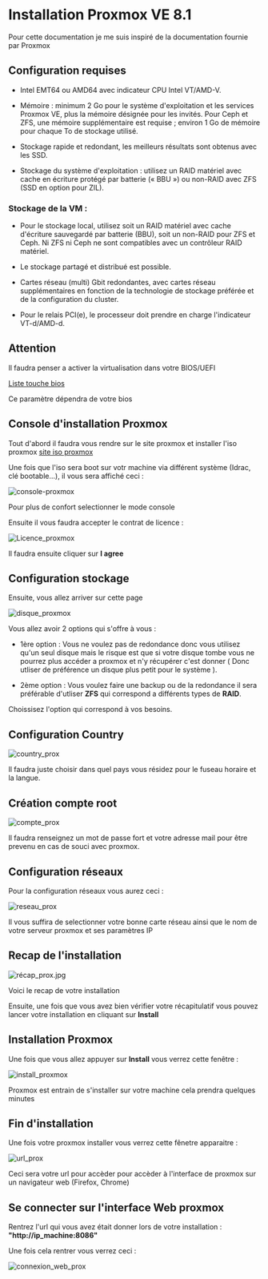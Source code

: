 # Installation Proxmox VE 8.1

Pour cette documentation je me suis inspiré de la documentation fournie par Proxmox

## Configuration requises 

- Intel EMT64 ou AMD64 avec indicateur CPU Intel VT/AMD-V.

- Mémoire : minimum 2 Go pour le système d'exploitation et les services Proxmox VE, plus la mémoire désignée pour les invités. Pour Ceph et ZFS, une mémoire supplémentaire est requise ; environ 1 Go de mémoire pour chaque To de stockage utilisé.

- Stockage rapide et redondant, les meilleurs résultats sont obtenus avec les SSD.

- Stockage du système d'exploitation : utilisez un RAID matériel avec cache en écriture protégé par batterie (« BBU ») ou non-RAID avec ZFS (SSD en option pour ZIL).

### Stockage de la VM :

- Pour le stockage local, utilisez soit un RAID matériel avec cache d'écriture sauvegardé par batterie (BBU), soit un non-RAID pour ZFS et Ceph. Ni ZFS ni Ceph ne sont compatibles avec un contrôleur RAID matériel.

- Le stockage partagé et distribué est possible.

- Cartes réseau (multi) Gbit redondantes, avec cartes réseau supplémentaires en fonction de la technologie de stockage préférée et de la configuration du cluster.

- Pour le relais PCI(e), le processeur doit prendre en charge l'indicateur VT-d/AMD-d.

## Attention 

Il faudra penser a activer la virtualisation dans votre BIOS/UEFI

[Liste touche bios](https://lecrabeinfo.net/liste-des-touches-pour-acceder-au-bios-uefi-acer-asus-dell-lenovo-hp.htm)

Ce paramètre dépendra de votre bios 

## Console d'installation Proxmox

Tout d'abord il faudra vous rendre sur le site proxmox et installer l'iso proxmox [site iso proxmox](https://www.proxmox.com/en/downloads/proxmox-virtual-environment/iso)


Une fois que l'iso sera boot sur votr machine via différent système (Idrac, clé bootable...), il vous sera affiché ceci : 

![console-proxmox](/docs//images/console_proxmox.jpg)

Pour plus de confort selectionner le mode console 

Ensuite il vous faudra accepter le contrat de licence : 

![Licence_proxmox](/docs/images/contrat_licence_prox.jpg)

Il faudra ensuite cliquer sur **I agree**

## Configuration stockage

Ensuite, vous allez arriver sur cette page 

![disque_proxmox](/docs/images/disk_prox.jpg)

Vous allez avoir 2 options qui s'offre à vous :

- 1ère option : Vous ne voulez pas de redondance donc vous utilisez qu'un seul disque mais le risque est que si votre disque tombe vous ne pourrez plus accéder a proxmox et n'y récupérer c'est donner ( Donc utliser de préférence un disque plus petit pour le système ).
  
- 2ème option : Vous voulez faire une backup ou de la redondance il sera préférable d'utliser **ZFS** qui correspond a différents types de **RAID**.

Choissisez l'option qui correspond à vos besoins.

## Configuration Country 

![country_prox](/docs/images/country_prox.jpg)

Il faudra juste choisir dans quel pays vous résidez pour le fuseau horaire et la langue.

## Création compte root 

![compte_prox](/docs/images/compte_prox.jpg)

Il faudra renseignez un mot de passe fort et votre adresse mail pour être prevenu en cas de souci avec proxmox.

## Configuration réseaux 

Pour la configuration réseaux vous aurez ceci :

![reseau_prox](/docs/images/reseau_prox.jpg)
 
Il vous suffira de selectionner votre bonne carte réseau ainsi que le nom de votre serveur proxmox et ses paramètres IP 


## Recap de l'installation 

![récap_prox.jpg](/docs/images/récap_prox.jpg)

Voici le recap de votre installation 

Ensuite, une fois que vous avez bien vérifier votre récapitulatif vous pouvez lancer votre installation en cliquant sur **Install**

## Installation Proxmox 

Une fois que vous allez appuyer sur **Install** vous verrez cette fenêtre :

![install_proxmox](/docs/images/install_prox.jpg)

Proxmox est entrain de s'installer sur votre machine cela prendra quelques minutes


## Fin d'installation 

Une fois votre proxmox installer vous verrez cette fênetre apparaitre : 

![url_prox](/docs/images/url_prox.jpg)

Ceci sera votre url pour accèder pour accèder à l'interface de proxmox sur un navigateur web (Firefox, Chrome)

## Se connecter sur l'interface Web proxmox

Rentrez l'url qui vous avez était donner lors de votre installation : **"http://ip_machine:8086"**

Une fois cela rentrer vous verrez ceci : 

![connexion_web_prox](/docs/images/connection_web_prox.jpg)







